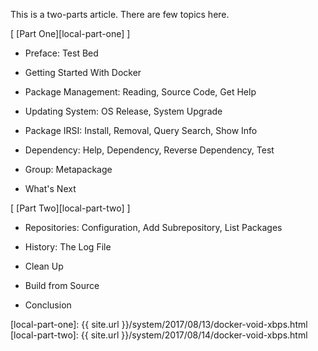 This is a two-parts article.
There are few topics here.

[ [Part One][local-part-one] ]

*	Preface: Test Bed

*	Getting Started With Docker

*	Package Management: Reading, Source Code, Get Help

*	Updating System: OS Release, System Upgrade

*	Package IRSI: Install, Removal, Query Search, Show Info

*	Dependency: Help, Dependency, Reverse Dependency, Test

*	Group: Metapackage

*	What's Next

[ [Part Two][local-part-two] ]

*	Repositories: Configuration, Add Subrepository, List Packages

*	History: The Log File

*	Clean Up

*	Build from Source

*	Conclusion

[//]: <> ( -- -- -- links below -- -- -- )

[local-part-one]: {{ site.url }}/system/2017/08/13/docker-void-xbps.html
[local-part-two]: {{ site.url }}/system/2017/08/14/docker-void-xbps.html
